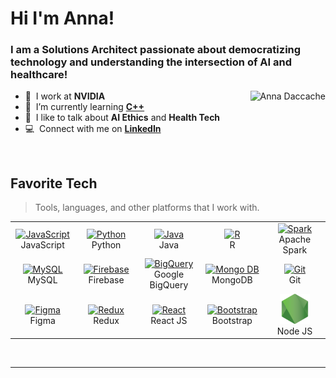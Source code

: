 
<h1 align="left" id="amdacccache-title"> Hi I'm Anna!</h1>
<h3 align="left">I am a Solutions Architect passionate about democratizing technology and understanding the intersection of AI and healthcare!</h3>

<a href="#amdacccache-title">
  <img src="https://github-readme-stats.vercel.app/api?username=amdacccache&show_icons=true&theme=radical&count_private=true&include_all_commits=true" alt="Anna Daccache" align="right" />
</a>

- :office: &nbsp;I work at **NVIDIA**
- :seedling: &nbsp;I’m currently learning **[C++]**
- :speech_balloon: &nbsp;I like to talk about **AI Ethics** and **Health Tech**
- :computer: &nbsp;Connect with me on **[LinkedIn]**

<br>

<h2 align="left" id="amdacccache-tech">Favorite Tech</h2>

> Tools, languages, and other platforms that I work with.

<!---  [![Top Langs](https://github-readme-stats.vercel.app/api/top-langs/?username=amdacccache&layout=compact)](https://github.com/amdacccache/github-readme-stats) --->

<table align="center">
  <tr>
    <td align="center" width="96">
      <a href="#amdacccache-tech">
        <img src="https://upload.wikimedia.org/wikipedia/commons/thumb/9/99/Unofficial_JavaScript_logo_2.svg/1024px-Unofficial_JavaScript_logo_2.svg.png" width="48" height="48" alt="JavaScript" />
      </a>
      <br>JavaScript
    </td>
    <td align="center" width="96">
      <a href="#amdaccache-tech">
        <img src="https://upload.wikimedia.org/wikipedia/commons/thumb/c/c3/Python-logo-notext.svg/1200px-Python-logo-notext.svg.png" width="48" height="48" alt="Python" />
      </a>
      <br>Python
    </td>
    <td align="center" width="96">
      <a href="#amdaccache-tech" >
        <img src="https://cdn3.iconfinder.com/data/icons/logos-and-brands-adobe/512/181_Java-512.png" width="48" height="48" alt="Java" />
      </a>
      <br>Java
    </td>
    <td align="center"  width="96">
      <a href="#amdaccache-tech">
        <img src="https://www.pngall.com/wp-content/uploads/2017/05/Copyright-Symbol-R-Free-Download-PNG.png" width="48" height="48" alt="R" />
      </a>
      <br>R
    </td>
    <td align="center" width="96"> 
      <a href="#amdaccache-tech" >
        <img src="https://symbols-electrical.getvecta.com/stencil_74/36_apache-spark-icon.79831ad2ea.png" width="48" height="48" alt="Spark" />
      </a>
      <br>Apache Spark
    </td>
  </tr>
  
  <tr>
    <td align="center"  width="96">
      <a href="#amdaccache-tech">
        <img src="https://cdn-icons-png.flaticon.com/512/528/528260.png" width="48" height="48" alt="MySQL" />
      </a>
      <br>MySQL
    </td>
    <td align="center" width="96">
      <a href="#amdaccache-tech">
        <img src="https://4.bp.blogspot.com/-rtNRVM3aIvI/XJX_U07Z-II/AAAAAAAAJXY/YpdOo490FTgdKOxM4qDG-2-EzcNFAWkKACK4BGAYYCw/s1600/logo%2Bfirebase%2Bicon.png" width="48" height="48" alt="Firebase" />
      </a>
      <br>Firebase
    </td>
    <td align="center"  width="96">
      <a href="#amdaccache-tech">
        <img src="https://www.marketingmilk.com/wp-content/uploads/2020/06/google-bigquery.png" width="48" height="48" alt="BigQuery" />
      </a>
      <br>Google BigQuery
    </td>
    <td align="center" width="96"> 
      <a href="#amdaccache-tech" >
        <img src="https://cdn.iconscout.com/icon/free/png-256/mongodb-4-1175139.png" width="48" height="48" alt="Mongo DB" />
      </a>
      <br>MongoDB
    </td>
    <td align="center" width="96">
      <a href="#amdaccache-tech" >
        <img src="https://upload.wikimedia.org/wikipedia/commons/thumb/3/3f/Git_icon.svg/1200px-Git_icon.svg.png" width="48" height="48" alt="Git" />
      </a>
      <br>Git
    </td>
  </tr>
   <tr>
    <td align="center" width="96">
      <a href="#amdaccache-tech">
        <img src="https://upload.wikimedia.org/wikipedia/commons/3/33/Figma-logo.svg" width="45" height="45" alt="Figma" />
      </a>
      <br>Figma
    </td>
     <td align="center" width="96"> 
      <a href="#amdaccache-tech" >
        <img src="https://cdn.worldvectorlogo.com/logos/redux.svg" width="48" height="48" alt="Redux" />
      </a>
      <br>Redux
    </td>
     <td align="center" width="96">
      <a href="#amdaccache-tech">
        <img src="https://brandlogos.net/wp-content/uploads/2020/09/react-logo.png" width="48" height="48" alt="React" />
      </a>
      <br>React JS
    </td>
    <td align="center" width="96">
      <a href="#amdaccache-tech">
        <img src="https://cdn.worldvectorlogo.com/logos/bootstrap-4.svg" width="48" height="48" alt="Bootstrap" />
      </a>
      <br>Bootstrap
    </td>
    <td align="center" width="96">
      <a href="#amdaccache-tech">
        <img src="https://raw.githubusercontent.com/github/explore/80688e429a7d4ef2fca1e82350fe8e3517d3494d/topics/nodejs/nodejs.png" width="48" height="48" alt="Node JS" />
      </a>
      <br>Node JS
    </td>
  </tr>
    
</table>


[linkedin]: https://www.linkedin.com/in/annadaccache "LinkedIn"
[twitter]: https://twitter.com/annadaccache97 "Twitter"
[C++]: https://cplusplus.com/ "C++"

<br>

***

<!--- [![My github activity graph](https://activity-graph.herokuapp.com/graph?username=amdacccache&theme=redical)](https://github.com/amdacccache) --->

